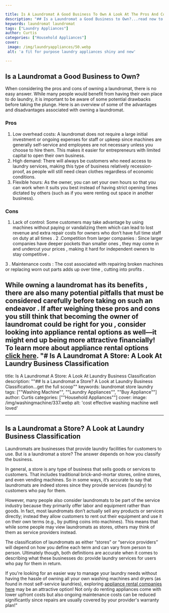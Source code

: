 ```yaml
---

title: Is A Laundromat A Good Business To Own A Look At The Pros And Cons Of Owning A Laundromat
description: "## Is a Laundromat a Good Business to Own?...read now to learn more"
keywords: laundromat laundromat
tags: ["Laundry Appliances"]
author: Curtis
categories: ["Household Appliances"]
cover: 
 image: /img/laundryappliances/50.webp
 alt: 'a fit for purpose laundry appliances shiny and new'

---
```


## Is a Laundromat a Good Business to Own? 
When considering the pros and cons of owning a laundromat, there is no easy answer. While many people would benefit from having their own place to do laundry, it is important to be aware of some potential drawbacks before taking the plunge. Here is an overview of some of the advantages and disadvantages associated with owning a laundromat. 

### Pros 
1. Low overhead costs: A laundromat does not require a large initial investment or ongoing expenses for staff or upkeep since machines are generally self-service and employees are not necessary unless you choose to hire them. This makes it easier for entrepreneurs with limited capital to open their own business. 
2. High demand: There will always be customers who need access to laundry services, making this type of business relatively recession-proof, as people will still need clean clothes regardless of economic conditions. 
3. Flexible hours: As the owner, you can set your own hours so that you can work when it suits you best instead of having strict opening times dictated by others (such as if you were renting out space in another business). 

 
### Cons 
1. Lack of control: Some customers may take advantage by using machines without paying or vandalizing them which can lead to lost revenue and extra repair costs for owners who don’t have full time staff on duty at all times . 
2 .Competition from larger companies : Since larger companies have deeper pockets than smaller ones , they may come in and undercut your prices , making it hard for independent owners to stay competitive . 

3 . Maintenance costs : The cost associated with repairing broken machines or replacing worn out parts adds up over time , cutting into profits . 

 While owning a laundromat has its benefits , there are also many potential pitfalls that must be considered carefully before taking on such an endeavor . If after weighing these pros and cons you still think that becoming the owner of laundromat could be right for you , consider looking into appliance rental options as well—it might end up being more attractive financially! To learn more about appliance rental options [click here](./pages/appliance-rental).
"# Is A Laundromat A Store: A Look At Laundry Business Classification
---

title: Is A Laundromat A Store: A Look At Laundry Business Classification
description: ""## Is a Laundromat a Store? A Look at Laundry Business Classification...get the full scoop""
keywords: laundromat store laundry
tags: [""Washing Machine"", ""Laundry Appliances"", ""Buy Appliance""]
author: Curtis
categories: [""Household Appliances""]
cover: 
 image: /img/washingmachine/337.webp
 alt: 'cost effective washing machine well loved'

---

## Is a Laundromat a Store? A Look at Laundry Business Classification

Laundromats are businesses that provide laundry facilities for customers to use. But is a laundromat a store? The answer depends on how you classify the business. 

In general, a store is any type of business that sells goods or services to customers. That includes traditional brick-and-mortar stores, online stores, and even vending machines. So in some ways, it’s accurate to say that laundromats are indeed stores since they provide services (laundry) to customers who pay for them. 

However, many people also consider laundromats to be part of the service industry because they primarily offer labor and equipment rather than goods. In fact, most laundromats don’t actually sell any products or services directly; instead they allow customers to rent out their equipment and use it on their own terms (e.g., by putting coins into machines). This means that while some people may view laundromats as stores, others may think of them as service providers instead. 

The classification of laundromats as either “stores” or “service providers” will depend on how you define each term and can vary from person to person. Ultimately though, both definitions are accurate when it comes to describing what these businesses do: provide laundry services for users who pay for them in return. 
 			 	 	 	 
If you're looking for an easier way to manage your laundry needs without having the hassle of owning all your own washing machines and dryers (as found in most self-service laundries), exploring [appliance rental companies here](./pages/appliance-rental) may be an attractive option! Not only do renting appliances come with lower upfront costs but also ongoing maintenance costs can be reduced significantly since repairs are usually covered by your provider's warranty plan!"
